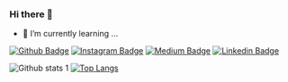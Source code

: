 ### Hi there 👋
- 🌱 I’m currently learning ...

<!--
**nuhcolakkadioglu/nuhcolakkadioglu** is a ✨ _special_ ✨ repository because its `README.md` (this file) appears on your GitHub profile.

Here are some ideas to get you started:

- 🔭 I’m currently working on ...
- 👯 I’m looking to collaborate on ...
- 🤔 I’m looking for help with ...
- 💬 Ask me about ...
- 📫 How to reach me: ...
- 😄 Pronouns: ...
- ⚡ Fun fact: ...
-->

[![Github Badge](https://img.shields.io/badge/-Github-000?style=quare&labelColor=000&logo=Github&logoColor=white&link=link)](https://github.com/nuhcolakkadioglu) 
[![Instagram Badge](https://img.shields.io/badge/-Instagram-C13584?style=flat-quare&labelColor=C13584&logo=instagram&logoColor=white&link=link)](https://instagram.com/colakkadioglu) 
[![Medium Badge](https://img.shields.io/badge/-Medium-757575?style=flat-quare&labelColor=757575&logo=Medium&logoColor=white&link=link)](https://github.com/nuhcolakkadioglu) 
[![Linkedin Badge](https://img.shields.io/badge/-Linkedin-00bfff?style=flat-quare&labelColor=00bfff&logo=Linkedin&logoColor=white&link=link)](https://tr.linkedin.com/in/nuh-%C3%A7olakkadio%C4%9Flu-0579a250)


![Github stats 1](https://github-readme-stats.vercel.app/api?username=nuhcolakkadioglu&show_icons=true&theme=gradient) 
[![Top Langs](https://github-readme-stats.vercel.app/api/top-langs/?username=nuhcolakkadioglu&layout=compact)](https://github.com/anuraghazra/github-readme-stats)
